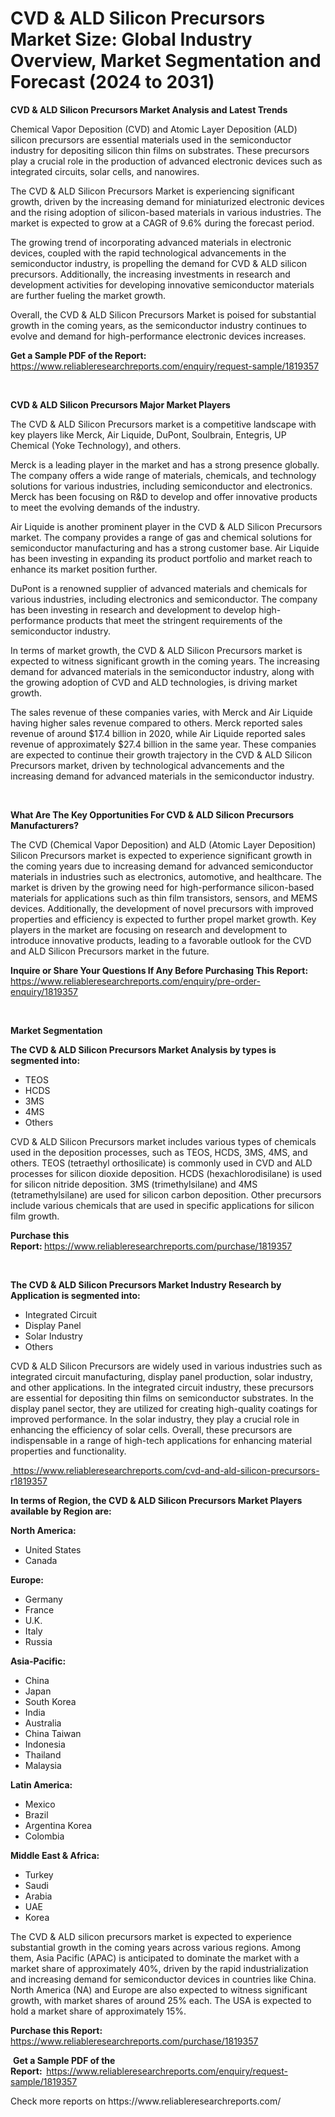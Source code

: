 <p><h1>CVD & ALD Silicon Precursors Market Size: Global Industry Overview, Market Segmentation and Forecast (2024 to 2031)</h1></p><p><strong>CVD & ALD Silicon Precursors Market Analysis and Latest Trends</strong></p>
<p><p>Chemical Vapor Deposition (CVD) and Atomic Layer Deposition (ALD) silicon precursors are essential materials used in the semiconductor industry for depositing silicon thin films on substrates. These precursors play a crucial role in the production of advanced electronic devices such as integrated circuits, solar cells, and nanowires.</p><p>The CVD & ALD Silicon Precursors Market is experiencing significant growth, driven by the increasing demand for miniaturized electronic devices and the rising adoption of silicon-based materials in various industries. The market is expected to grow at a CAGR of 9.6% during the forecast period.</p><p>The growing trend of incorporating advanced materials in electronic devices, coupled with the rapid technological advancements in the semiconductor industry, is propelling the demand for CVD & ALD silicon precursors. Additionally, the increasing investments in research and development activities for developing innovative semiconductor materials are further fueling the market growth.</p><p>Overall, the CVD & ALD Silicon Precursors Market is poised for substantial growth in the coming years, as the semiconductor industry continues to evolve and demand for high-performance electronic devices increases.</p></p>
<p><strong>Get a Sample PDF of the Report:&nbsp;</strong> <a href="https://www.reliableresearchreports.com/enquiry/request-sample/1819357">https://www.reliableresearchreports.com/enquiry/request-sample/1819357</a></p>
<p>&nbsp;</p>
<p><strong>CVD & ALD Silicon Precursors Major Market Players</strong></p>
<p><p>The CVD & ALD Silicon Precursors market is a competitive landscape with key players like Merck, Air Liquide, DuPont, Soulbrain, Entegris, UP Chemical (Yoke Technology), and others. </p><p>Merck is a leading player in the market and has a strong presence globally. The company offers a wide range of materials, chemicals, and technology solutions for various industries, including semiconductor and electronics. Merck has been focusing on R&D to develop and offer innovative products to meet the evolving demands of the industry.</p><p>Air Liquide is another prominent player in the CVD & ALD Silicon Precursors market. The company provides a range of gas and chemical solutions for semiconductor manufacturing and has a strong customer base. Air Liquide has been investing in expanding its product portfolio and market reach to enhance its market position further.</p><p>DuPont is a renowned supplier of advanced materials and chemicals for various industries, including electronics and semiconductor. The company has been investing in research and development to develop high-performance products that meet the stringent requirements of the semiconductor industry.</p><p>In terms of market growth, the CVD & ALD Silicon Precursors market is expected to witness significant growth in the coming years. The increasing demand for advanced materials in the semiconductor industry, along with the growing adoption of CVD and ALD technologies, is driving market growth.</p><p>The sales revenue of these companies varies, with Merck and Air Liquide having higher sales revenue compared to others. Merck reported sales revenue of around $17.4 billion in 2020, while Air Liquide reported sales revenue of approximately $27.4 billion in the same year. These companies are expected to continue their growth trajectory in the CVD & ALD Silicon Precursors market, driven by technological advancements and the increasing demand for advanced materials in the semiconductor industry.</p></p>
<p>&nbsp;</p>
<p><strong>What Are The Key Opportunities For CVD & ALD Silicon Precursors Manufacturers?</strong></p>
<p><p>The CVD (Chemical Vapor Deposition) and ALD (Atomic Layer Deposition) Silicon Precursors market is expected to experience significant growth in the coming years due to increasing demand for advanced semiconductor materials in industries such as electronics, automotive, and healthcare. The market is driven by the growing need for high-performance silicon-based materials for applications such as thin film transistors, sensors, and MEMS devices. Additionally, the development of novel precursors with improved properties and efficiency is expected to further propel market growth. Key players in the market are focusing on research and development to introduce innovative products, leading to a favorable outlook for the CVD and ALD Silicon Precursors market in the future.</p></p>
<p><strong>Inquire or Share Your Questions If Any Before Purchasing This Report:</strong> <a href="https://www.reliableresearchreports.com/enquiry/pre-order-enquiry/1819357">https://www.reliableresearchreports.com/enquiry/pre-order-enquiry/1819357</a></p>
<p>&nbsp;</p>
<p><strong>Market Segmentation</strong></p>
<p><strong>The CVD & ALD Silicon Precursors Market Analysis by types is segmented into:</strong></p>
<p><ul><li>TEOS</li><li>HCDS</li><li>3MS</li><li>4MS</li><li>Others</li></ul></p>
<p><p>CVD & ALD Silicon Precursors market includes various types of chemicals used in the deposition processes, such as TEOS, HCDS, 3MS, 4MS, and others. TEOS (tetraethyl orthosilicate) is commonly used in CVD and ALD processes for silicon dioxide deposition. HCDS (hexachlorodisilane) is used for silicon nitride deposition. 3MS (trimethylsilane) and 4MS (tetramethylsilane) are used for silicon carbon deposition. Other precursors include various chemicals that are used in specific applications for silicon film growth.</p></p>
<p><strong>Purchase this Report:&nbsp;</strong><a href="https://www.reliableresearchreports.com/purchase/1819357">https://www.reliableresearchreports.com/purchase/1819357</a></p>
<p>&nbsp;</p>
<p><strong>The CVD & ALD Silicon Precursors Market Industry Research by Application is segmented into:</strong></p>
<p><ul><li>Integrated Circuit</li><li>Display Panel</li><li>Solar Industry</li><li>Others</li></ul></p>
<p><p>CVD & ALD Silicon Precursors are widely used in various industries such as integrated circuit manufacturing, display panel production, solar industry, and other applications. In the integrated circuit industry, these precursors are essential for depositing thin films on semiconductor substrates. In the display panel sector, they are utilized for creating high-quality coatings for improved performance. In the solar industry, they play a crucial role in enhancing the efficiency of solar cells. Overall, these precursors are indispensable in a range of high-tech applications for enhancing material properties and functionality.</p></p>
<p><a href="https://www.reliableresearchreports.com/cvd-and-ald-silicon-precursors-r1819357">&nbsp;https://www.reliableresearchreports.com/cvd-and-ald-silicon-precursors-r1819357</a></p>
<p><strong>In terms of Region, the CVD & ALD Silicon Precursors Market Players available by Region are:</strong></p>
<p>
    <p> <strong> North America: </strong>
        <ul>
            <li>United States</li>
            <li>Canada</li>
        </ul>
        </p> 
    <p> <strong> Europe: </strong>
        <ul>
            <li>Germany</li>
            <li>France</li>
            <li>U.K.</li>
            <li>Italy</li>
            <li>Russia</li>
        </ul>
        </p> 
    <p> <strong> Asia-Pacific: </strong>
        <ul>
            <li>China</li>
            <li>Japan</li>
            <li>South Korea</li>
            <li>India</li>
            <li>Australia</li>
            <li>China Taiwan</li>
            <li>Indonesia</li>
            <li>Thailand</li>
            <li>Malaysia</li>
        </ul>
        </p> 
    <p> <strong> Latin America: </strong>
        <ul>
            <li>Mexico</li>
            <li>Brazil</li>
            <li>Argentina Korea</li>
            <li>Colombia</li>
        </ul>
        </p> 
    <p> <strong> Middle East & Africa: </strong>
        <ul>
            <li>Turkey</li>
            <li>Saudi</li>
            <li>Arabia</li>
            <li>UAE</li>
            <li>Korea</li>
        </ul>
    </p>
    </p>
<p><p>The CVD & ALD silicon precursors market is expected to experience substantial growth in the coming years across various regions. Among them, Asia Pacific (APAC) is anticipated to dominate the market with a market share of approximately 40%, driven by the rapid industrialization and increasing demand for semiconductor devices in countries like China. North America (NA) and Europe are also expected to witness significant growth, with market shares of around 25% each. The USA is expected to hold a market share of approximately 15%.</p></p>
<p><strong>Purchase this Report: </strong><a href="https://www.reliableresearchreports.com/purchase/1819357">https://www.reliableresearchreports.com/purchase/1819357</a></p>
<p>&nbsp;<strong>Get a Sample PDF of the Report:&nbsp;&nbsp;</strong><a href="https://www.reliableresearchreports.com/enquiry/request-sample/1819357">https://www.reliableresearchreports.com/enquiry/request-sample/1819357</a></p>
<p><strong></strong></p>
<p>Check more reports on https://www.reliableresearchreports.com/</p>